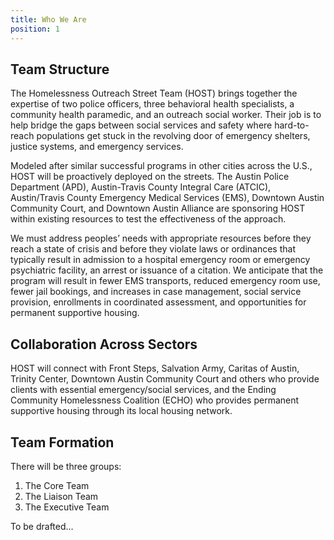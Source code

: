 ```yaml
---
title: Who We Are
position: 1
---
```


## Team Structure

The Homelessness Outreach Street Team (HOST) brings together the expertise of two police officers, three behavioral health specialists, a community health paramedic, and an outreach social worker. Their job is to help bridge the gaps between social services and safety where hard-to-reach populations get stuck in the revolving door of emergency shelters, justice systems, and emergency services.

Modeled after similar successful programs in other cities across the U.S., HOST will be proactively deployed on the streets. The Austin Police Department (APD), Austin-Travis County Integral Care (ATCIC), Austin/Travis County Emergency Medical Services (EMS), Downtown Austin Community Court, and Downtown Austin Alliance are sponsoring HOST within existing resources to test the effectiveness of the approach.

We must address peoples’ needs with appropriate resources before they reach a state of crisis and before they violate laws or ordinances that typically result in admission to a hospital emergency room or emergency psychiatric facility, an arrest or issuance of a citation. We anticipate that the program will result in fewer EMS transports, reduced emergency room use, fewer jail bookings, and increases in case management, social service provision, enrollments in coordinated assessment, and opportunities for permanent supportive housing.

## Collaboration Across Sectors

HOST will connect with Front Steps, Salvation Army, Caritas of Austin, Trinity Center, Downtown Austin Community Court and others who provide clients with essential emergency/social services, and the Ending Community Homelessness Coalition (ECHO) who provides permanent supportive housing through its local housing network.

## Team Formation

There will be three groups:

1. The Core Team
2. The Liaison Team
3. The Executive Team

To be drafted…
